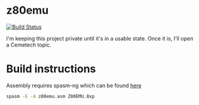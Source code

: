# z80emu
[![Build Status](https://travis-ci.com/bailwillharr/z80emu.svg?token=yBqyt5kxcE2ijQzusxL9&branch=master)](https://travis-ci.com/bailwillharr/z80emu)

I'm keeping this project private until it's in a usable state. Once it is, I'll open a Cemetech topic.

# Build instructions

Assembly requires spasm-ng which can be found [here](https://github.com/alberthdev/spasm-ng)

```bash
spasm -E -A z80emu.asm Z80EMU.8xp
```

